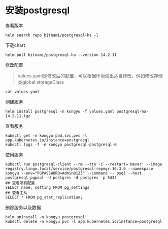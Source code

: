 # 安装postgresql

查看版本

```
helm search repo bitnami/postgresql-ha -l
```

下载chart

```
helm pull bitnami/postgresql-ha --version 14.2.11
```

修改配置

> values.yaml是修改后的配置，可以根据环境做出适当修改，例如修改存储类global.storageClass

```
cat values.yaml
```

创建服务

```shell
helm install postgresql -n kongyu -f values.yaml postgresql-ha-14.2.11.tgz
```

查看服务

```
kubectl get -n kongyu pod,svc,pvc -l app.kubernetes.io/instance=postgresql
kubectl logs -f -n kongyu postgresql-postgresql-0
```

使用服务

```
kubectl run postgresql-client --rm --tty -i --restart='Never' --image  registry.lingo.local/service/postgresql-repmgr:16.3.0 --namespace kongyu --env="PGPASSWORD=Admin@123" --command -- psql --host postgresql-pgpool -U postgres -d postgres -p 5432
## 查看所有配置
SELECT name, setting FROM pg_settings
## 查看主从
SELECT * FROM pg_stat_replication;
```

删除服务以及数据

```
helm uninstall -n kongyu postgresql
kubectl delete -n kongyu pvc -l app.kubernetes.io/instance=postgresql
```

